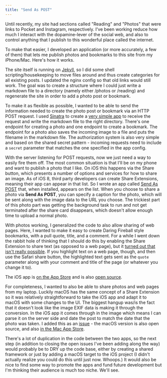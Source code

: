 ```yaml
---
title: "Send As POST"
---
```


Until recently, my site had sections called "Reading" and "Photos" that were links to Pocket and Instagram, respectively. I've been working reduce how much I interact with the dopamine-lever of the social web, and also to control anything that I publish to this wonderful place called the internet.

To make that easier, I developed an application (or more accurately, a few of them) that lets me publish photos and bookmarks to this site from my iPhone/Mac. Here's how it works.

The site itself is running on [Jekyll](http://jekyllrb.com), so I did some shell scripting/housekeeping to move files around and thus create categories for all existing posts. I updated the nginx config so that old links would still work. The goal was to create a structure where I could just write a markdown file to a directory (namely either /photos or /reading) and regenerate the site in order to add a photo post or bookmark.

To make it as flexible as possible, I wanted to be able to send the information needed to create the photo post or bookmark via an HTTP POST request. I used [Sinatra](http://sinatrarb.com) to create a [very simple app](https://github.com/andrewpbrett/admin.andybrett.com) to receive the request and write the markdown file to the right directory. There's one endpoint for creating a photo and one endpoint to create a bookmark. The endpoint for a photo also saves the incoming image to a file and puts the filename in the markdown file. The authorization system is also very simple and based on the shared secret pattern - incoming requests need to include a `secret` parameter that matches the one specified in the app config.

With the server listening for POST requests, now we just need a way to easily fire them off. The most common situation is that I'll be on my phone and want to publish a photo that I like. On iOS this happens via the Share button, which presents a number of options and services for how to share an image. As of iOS 8, third party developers can create Share Extensions, meaning their app can appear in that list. So I wrote an app called [Send As POST](https://sendaspost.com) that, when installed, appears on the list. When you choose to share a photo via **Send As POST**, you can specify a caption for the photo, which will be sent along with the image data to the URL you choose. The trickiest part of this photo part was getting the background task to run and not get terminated after the share card disappears, which doesn't allow enough time to upload a normal photo.

With photos working, I generalized the code to also allow sharing of web pages. Here, I wanted to make it easy to create Daring Fireball style bookmarks, with a pull quote, title, and a comment. For a while I went down the rabbit hole of thinking that I should do this by enabling the Share Extension to share text (as opposed to a web page), but it [turned out that isn't really possible](https://stackoverflow.com/questions/44218809/ios-share-extension-get-url-of-page-when-sharing-via-context-menu-in-safari/47518821#47518821). If you highlight text on a web page, though, and then use the Safari share button, the highlighted text gets sent as the `quote` parameter along with your comment and title of the page (or whatever you change it to).

The iOS app is [on the App Store](https://itunes.apple.com/us/app/send-as-post/id1321569808?ls=1&mt=8) and is also [open source](https://github.com/SendAsPost/SendAsPOST).

For completeness, I wanted to also be able to share photos and web pages from my laptop. Luckily macOS has the same concept of a Share Extension so it was relatively straightforward to take the iOS app and adapt it to macOS with some changes to the UI. The biggest hangup was/is the fact that it doesn't look like the image EXIF data is making it through the conversion. In the iOS app it comes through in the image which means I can parse it on the server side and date the post to match the date that the photo was taken. I added this as an [issue](https://github.com/SendAsPost/SendAsPOSTMac/issues/1) - the macOS version is also open source, and also [in the Mac App Store](https://itunes.apple.com/us/app/send-as-post/id1323106844?ls=1&mt=8).

There's a lot of duplication in the code between the two apps, so the next step (in addition to closing the open issues I've been adding along the way) would probably be to DRY up the code base, either by creating a shared framework or just by adding a macOS target to the iOS project (I didn't actually realize you could do this until just now. Whoops.) It would also be nice to find some way to promote the apps and fund future development but I'm thinking their audience is much too niche. We'll see.
